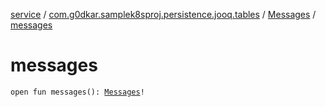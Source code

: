 [service](../../index.md) / [com.g0dkar.samplek8sproj.persistence.jooq.tables](../index.md) / [Messages](index.md) / [messages](./messages.md)

# messages

`open fun messages(): `[`Messages`](index.md)`!`